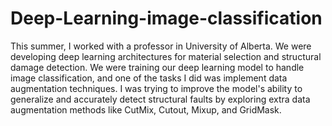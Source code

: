 # Deep-Learning-image-classification
This summer, I worked with a professor in University of Alberta. We were developing deep learning architectures for material selection and structural damage detection.
We were training our deep learning model to handle image classification, and one of the tasks I did was implement data augmentation techniques. 
I was trying to improve the model's ability to generalize and accurately detect structural faults by exploring extra data augmentation methods like CutMix, Cutout, Mixup, and GridMask.

